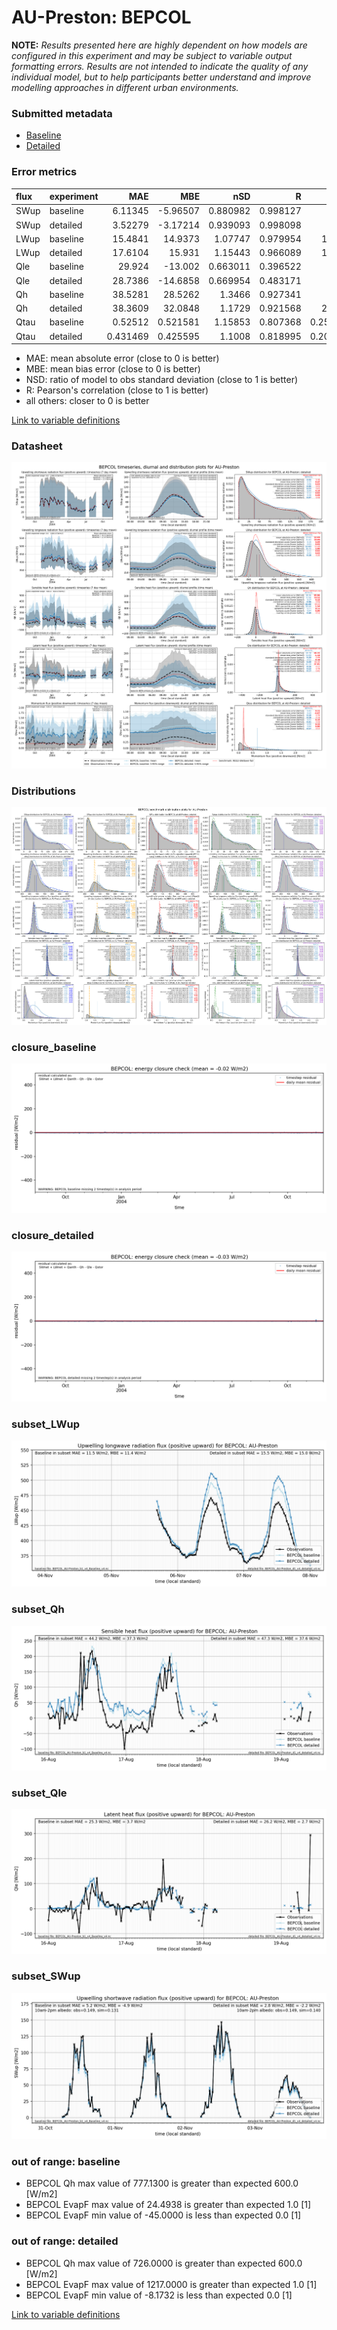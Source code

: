# AU-Preston: BEPCOL

**NOTE:** *Results presented here are highly dependent on how models are configured in this experiment and may be subject to variable output formatting errors. Results are not intended to indicate the quality of any individual model, but to help participants better understand and improve modelling approaches in different urban environments.*

### Submitted metadata

- [Baseline](BEPCOL_AU-Preston_baseline_attrs.md)
- [Detailed](BEPCOL_AU-Preston_detailed_attrs.md)

### Error metrics

| flux   | experiment   |       MAE |        MBE |      nSD |        R |      5th |      95th |      RMSE |    cRMSE |      AMBE |     1-nSD |        1-R |   nSkewness |   nKurtosis |   Overlap |
|:-------|:-------------|----------:|-----------:|---------:|---------:|---------:|----------:|----------:|---------:|----------:|----------:|-----------:|------------:|------------:|----------:|
| SWup   | baseline     |  6.11345  |  -5.96507  | 0.880982 | 0.998127 |  0.59    |  17.64    |  8.57246  | 0.132155 |  5.96507  | 0.119018  | 0.00187268 |   0.0818974 |    0.169992 | 0.0793931 |
| SWup   | detailed     |  3.52279  |  -3.17214  | 0.939093 | 0.998098 |  0.55    |   8.94    |  5.08596  | 0.085335 |  3.17214  | 0.0609068 | 0.00190206 |   0.0500294 |    0.10644  | 0.0721152 |
| LWup   | baseline     | 15.4841   |  14.9373   | 1.07747  | 0.979954 | 13.71    |  24.77    | 17.6058   | 0.221809 | 14.9373   | 0.0774655 | 0.0200463  |   0.130513  |    0.225839 | 0.183981  |
| LWup   | detailed     | 17.6104   |  15.931    | 1.15443  | 0.966089 | 12.63    |  36.43    | 20.835    | 0.319603 | 15.931    | 0.154434  | 0.033911   |   0.207112  |    0.407135 | 0.176409  |
| Qle    | baseline     | 29.924    | -13.002    | 0.663011 | 0.396522 |  0.93    |  48.85    | 51.4502   | 0.955922 | 13.002    | 0.336989  | 0.603478   |   0.045791  |    0.724411 | 0.145233  |
| Qle    | detailed     | 28.7386   | -14.6858   | 0.669954 | 0.483171 |  0.35    |  43.18    | 48.878    | 0.895228 | 14.6858   | 0.330046  | 0.516829   |   0.164065  |    0.115436 | 0.173167  |
| Qh     | baseline     | 38.5281   |  28.5262   | 1.3466   | 0.927341 |  6.29    | 107.7     | 59.0459   | 0.561979 | 28.5262   | 0.346604  | 0.0726591  |   0.0432588 |    0.135893 | 0.280529  |
| Qh     | detailed     | 38.3609   |  32.0848   | 1.1729   | 0.921568 | 28.66    |  80.68    | 53.2863   | 0.462471 | 32.0848   | 0.1729    | 0.0784315  |   0.20901   |    0.535956 | 0.404107  |
| Qtau   | baseline     |  0.52512  |   0.521581 | 1.15853  | 0.807368 |  0.25491 |   0.52538 |  0.568161 | 0.686636 |  0.521581 | 0.158526  | 0.192632   |   0.680081  |    0.9221   | 0.620273  |
| Qtau   | detailed     |  0.431469 |   0.425595 | 1.1008   | 0.818995 |  0.20794 |   0.4062  |  0.474476 | 0.639264 |  0.425595 | 0.100797  | 0.181005   |   0.588174  |    0.83534  | 0.572127  |

 - MAE: mean absolute error (close to 0 is better)
 - MBE: mean bias error (close to 0 is better)
 - NSD: ratio of model to obs standard deviation (close to 1 is better)
 - R: Pearson's correlation (close to 1 is better)
 - all others: closer to 0 is better

[Link to variable definitions](../modelattrs/variable_definitions.md)

### <a name="datasheet"></a>Datasheet
[![BEPCOL_AU-Preston_Datasheet.png](BEPCOL_AU-Preston_Datasheet.png)](BEPCOL_AU-Preston_Datasheet.png)

### <a name="distributions"></a>Distributions
[![BEPCOL_AU-Preston_Distributions.png](BEPCOL_AU-Preston_Distributions.png)](BEPCOL_AU-Preston_Distributions.png)

### <a name="closure_baseline"></a>closure_baseline
[![BEPCOL_AU-Preston_closure_baseline.png](BEPCOL_AU-Preston_closure_baseline.png)](BEPCOL_AU-Preston_closure_baseline.png)

### <a name="closure_detailed"></a>closure_detailed
[![BEPCOL_AU-Preston_closure_detailed.png](BEPCOL_AU-Preston_closure_detailed.png)](BEPCOL_AU-Preston_closure_detailed.png)

### <a name="subset_lwup"></a>subset_LWup
[![BEPCOL_AU-Preston_subset_LWup.png](BEPCOL_AU-Preston_subset_LWup.png)](BEPCOL_AU-Preston_subset_LWup.png)

### <a name="subset_qh"></a>subset_Qh
[![BEPCOL_AU-Preston_subset_Qh.png](BEPCOL_AU-Preston_subset_Qh.png)](BEPCOL_AU-Preston_subset_Qh.png)

### <a name="subset_qle"></a>subset_Qle
[![BEPCOL_AU-Preston_subset_Qle.png](BEPCOL_AU-Preston_subset_Qle.png)](BEPCOL_AU-Preston_subset_Qle.png)

### <a name="subset_swup"></a>subset_SWup
[![BEPCOL_AU-Preston_subset_SWup.png](BEPCOL_AU-Preston_subset_SWup.png)](BEPCOL_AU-Preston_subset_SWup.png)

### out of range: baseline

 - BEPCOL Qh max value of 777.1300 is greater than expected 600.0 [W/m2]
 - BEPCOL EvapF max value of 24.4938 is greater than expected 1.0 [1]
 - BEPCOL EvapF min value of -45.0000 is less than expected 0.0 [1]

### out of range: detailed

 - BEPCOL Qh max value of 726.0000 is greater than expected 600.0 [W/m2]
 - BEPCOL EvapF max value of 1217.0000 is greater than expected 1.0 [1]
 - BEPCOL EvapF min value of -8.1732 is less than expected 0.0 [1]


[Link to variable definitions](../modelattrs/variable_definitions.md)

